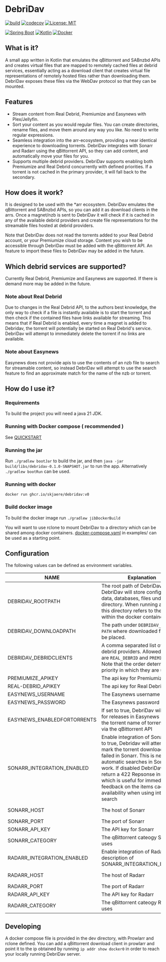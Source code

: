 # DebriDav #

[![build](https://github.com/skjaere/debridav/actions/workflows/build.yaml/badge.svg)](#)
[![codecov](https://codecov.io/gh/skjaere/debridav/graph/badge.svg?token=LIE8M1XE4H)](https://codecov.io/gh/skjaere/debridav)
[![License: MIT](https://img.shields.io/badge/License-MIT-yellow.svg)](https://opensource.org/licenses/MIT)

[![Spring Boot](https://img.shields.io/badge/Spring%20Boot-6DB33F?logo=springboot&logoColor=fff)](#)
[![Kotlin](https://img.shields.io/badge/Kotlin-%237F52FF.svg?logo=kotlin&logoColor=white)](#)
[![Docker](https://img.shields.io/badge/Docker-2496ED?logo=docker&logoColor=fff)](#)

## What is it?

A small app written in Kotlin that emulates the qBittorrent and SABnzbd APIs and creates virtual files that are mapped
to remotely cached files at debrid services, essentially acting as a download client that creates virtual file
representations of remotely hosted files rather than downloading them. DebriDav exposes these files via the WebDav
protocol so that they can be mounted.

## Features

- Stream content from Real Debrid, Premiumize and Easynews with Plex/Jellyfin.
- Sort your content as you would regular files. You can create directories, rename files, and move them around any way
  you like. No need to write regular expressions.
- Seamless integration into the arr-ecosystem, providing a near identical experience to downloading torrents. DebriDav
  integrates with Sonarr and Radarr using the qBittorrent API,
  so they can add content, and automatically move your files for you.
- Supports multiple debrid providers. DebriDav supports enabling both Premiumize and Real Debrid concurrently with
  defined priorities. If a torrent is not cached in the primary provider, it will fall back to the secondary.

## How does it work?

It is designed to be used with the *arr ecosystem. DebriDav emulates the qBittorrent and SABnzbd APIs, so you can add it
as download clients in the arrs.
Once a magnet/nzb is sent to DebriDav it will check if it is cached in any of the available debrid providers and
create file representations for the streamable files hosted at debrid providers.

Note that DebriDav does not read the torrents added to your Real Debrid account, or your Premiumize cloud storage.
Content you wish to be accessible through DebriDav must be added with the qBittorrent API. An feature to import
these files to DebriDav may be added in the future.

## Which debrid services are supported?

Currently Real Debrid, Premiumize and Easynews are supported. If there is demand more may be added in the future.

### Note about Real Debrid

Due to changes in the Real Debrid API, to the authors best knowledge, the only way to check if a file is instantly
available
is to start the torrent and then check if the contained files have links available for streaming.
This means that if Real Debrid is enabled, every time a magnet is added to Debridav, the torrent will potentially be
started on Real Debrid's service. DebriDav will attempt to immediately delete the torrent if no links are available.

### Note about Easynews

Easynews does not provide apis to use the contents of an nzb file to search for streamable content, so instead DebriDav
will attempt to use the search feature to find an approximate match for the name of the nzb or torrent.

## How do I use it?

### Requirements

To build the project you will need a java 21 JDK.

### Running with Docker compose ( recommended )

See [QUICKSTART](example/QUICKSTART.md)

### Running the jar

Run `./gradlew bootJar` to build the jar, and then `java -jar build/libs/debridav-0.1.0-SNAPSHOT.jar` to run the app.
Alternatively `./gradlew bootRun` can be used.

### Running with docker

`docker run ghcr.io/skjaere/debridav:v0`

### Build docker image

To build the docker image run `./gradlew jibDockerBuild`

You will want to use rclone to mount DebriDav to a directory which can be shared among docker containers.
[docker-compose.yaml](example/docker-compose.yaml) in examples/ can be used as a starting point.

## Configuration

The following values can be defined as environment variables.

| NAME                        | Explanation                                                                                                                                                                                                                                                                                                                                   | Default          |
|-----------------------------|-----------------------------------------------------------------------------------------------------------------------------------------------------------------------------------------------------------------------------------------------------------------------------------------------------------------------------------------------|------------------|
| DEBRIDAV_ROOTPATH           | The root path of DebriDav. DebriDav will store configuration data, databases, files under this directory. When running as docker this directory refers to the path within the docker container.                                                                                                                                               | ./debridav-files |
| DEBRIDAV_DOWNLOADPATH       | The path under `DEBRIDAV_ROOT-PATH` where downloaded files will be placed.                                                                                                                                                                                                                                                                    | /downloads       |
| DEBRIDAV_DEBRIDCLIENTS      | A comma separated list of enabled debrid providers. Allowed values are `REAL_DEBRID` and `PREMIUMIZE`. Note that the order determines the priority in which they are used.                                                                                                                                                                    |                  |
| PREMIUMIZE_APIKEY           | The api key for Premiumize                                                                                                                                                                                                                                                                                                                    |                  |
| REAL-DEBRID_APIKEY          | The api key for Real Debrid                                                                                                                                                                                                                                                                                                                   |                  |
| EASYNEWS_USERNAME           | The Easynews username                                                                                                                                                                                                                                                                                                                         |                  |
| EASYNEWS_PASSWORD           | The Easynews password                                                                                                                                                                                                                                                                                                                         |                  |
| EASYNEWS_ENABLEDFORTORRENTS | If set to true, DebriDav will search for releases in Easynews matching the torrent name of torrents added via the qBittorrent API                                                                                                                                                                                                             | true             |
| SONARR_INTEGRATION_ENABLED  | Enable integration of Sonarr. If set to true, Debridav will attempt to mark the torrent download as failed in Sonarr. This is needed for automatic searches in Sonarr to work. If disabled DebriDav will return a 422 Repsonse instead, which is useful for immediate feedback on the items cached availability when using interactive search | true             |
| SONARR_HOST                 | The host of Sonarr                                                                                                                                                                                                                                                                                                                            | sonarr-debridav  |
| SONARR_PORT                 | The port of Sonarr                                                                                                                                                                                                                                                                                                                            | 8989             |
| SONARR_API_KEY              | The API key for Sonarr                                                                                                                                                                                                                                                                                                                        |                  |
| SONARR_CATEGORY             | The qBittorrent cateogy Sonarr uses                                                                                                                                                                                                                                                                                                           | tv-sonarr        |
| RADARR_INTEGRATION_ENABLED  | Enable integration of Radarr. See description of SONARR_INTEGRATION_ENABLED                                                                                                                                                                                                                                                                   | true             |
| RADARR_HOST                 | The host of Radarr                                                                                                                                                                                                                                                                                                                            | radarr-debridav  |
| RADARR_PORT                 | The port of Radarr                                                                                                                                                                                                                                                                                                                            | 7878             |
| RADARR_API_KEY              | The API key for Radarr                                                                                                                                                                                                                                                                                                                        |                  |
| RADARR_CATEGORY             | The qBittorrent cateogy Radarr uses                                                                                                                                                                                                                                                                                                           | radarr           |

## Developing

A docker compose file is provided in the dev directory, with Prowlarr and rclone defined. You can add a qBittorrent
download client in prowlarr and point it to the ip obtained by running `ip addr show docker0` in order to reach your
locally running DebriDav server.

